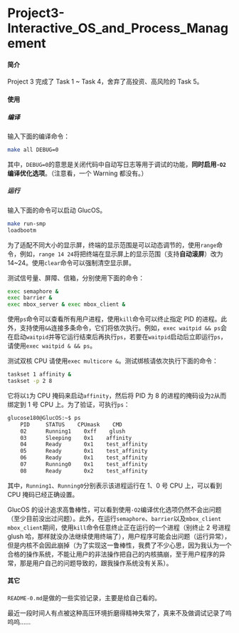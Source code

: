 # Project3-Interactive_OS_and_Process_Management

#### 简介

  Project 3 完成了 Task 1 ~ Task 4，舍弃了高投资、高风险的 Task 5。

#### 使用

##### 编译

  输入下面的编译命令：

```bash
make all DEBUG=0
```

  其中，`DEBUG=0`的意思是关闭代码中自动写日志等用于调试的功能，**同时启用`-O2`编译优化选项**。（注意看，一个 Warning 都没有。）

##### 运行

  输入下面的命令可以启动 GlucOS。

```bash
make run-smp
loadbootm
```

  为了适配不同大小的显示屏，终端的显示范围是可以动态调节的，使用`range`命令，例如，`range 14 24`将把终端在显示屏上的显示范围（支持**自动滚屏**）改为 14~24。使用`clear`命令可以强制清空显示屏。

  测试信号量、屏障、信箱，分别使用下面的命令：

```bash
exec semaphore &
exec barrier &
exec mbox_server & exec mbox_client &
```

  使用`ps`命令可以查看所有用户进程，使用`kill`命令可以终止指定 PID 的进程。此外，支持使用`&&`连接多条命令，它们将依次执行。例如，`exec waitpid && ps`会在启动`waitpid`并等它运行结束后再执行`ps`，若要在`waitpid`启动后立即运行`ps`，请使用`exec waitpid & && ps`。

  测试双核 CPU 请使用`exec multicore &`。测试绑核请依次执行下面的命令：

```bash
taskset 1 affinity &
taskset -p 2 8
```

  它将以`1`为 CPU 掩码来启动`affinity`，然后将 PID 为 8 的进程的掩码设为`2`从而绑定到 1 号 CPU 上。为了验证，可执行`ps`：

```bash
glucose180@GlucOS:~$ ps                                                       
    PID     STATUS    CPUmask    CMD                                           
    02      Running1    0xff    glush                                         
    03      Sleeping    0x1    affinity                                       
    04      Ready       0x1    test_affinity                                  
    05      Ready       0x1    test_affinity                                   
    06      Ready       0x1    test_affinity                                   
    07      Running0    0x1    test_affinity                                   
    08      Ready       0x2    test_affinity
```

  其中，`Running1`、`Running0`分别表示该进程运行在 1、0 号 CPU 上，可以看到 CPU 掩码已经正确设置。

  GlucOS 的设计追求高鲁棒性，可以看到使用`-O2`编译优化选项仍然不会出问题（至少目前没出过问题）。此外，在运行`semaphore`、`barrier`以及`mbox_client` `mbox_client`期间，使用`kill`命令任意终止正在运行的一个进程（别终止 2 号进程 glush 哈，那样就没办法继续使用终端了），用户程序可能会出问题（运行异常），但是内核不会因此崩掉（为了实现这一鲁棒性，我费了不少心思，因为我认为一个合格的操作系统，不能让用户的非法操作把自己的内核搞崩，至于用户程序的异常，那是用户自己的问题导致的，跟我操作系统没有关系）。

#### 其它

`README-0.md`是做的一些实验记录，主要是给自己看的。

最近一段时间人有点被这种高压环境折磨得精神失常了，真来不及做调试记录了呜呜呜……

